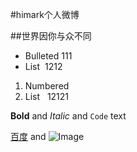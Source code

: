 #himark个人微博

##世界因你与众不同


- Bulleted 111
- List  1212

1. Numbered
2. List   12121

**Bold** and _Italic_ and `Code` text

[百度](www.baidu.com) and ![Image](src)
